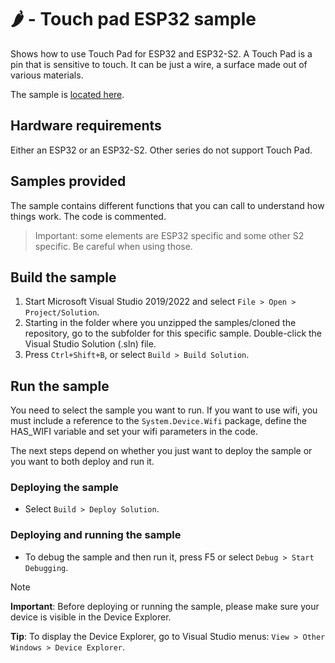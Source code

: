 # 🌶️ - Touch pad ESP32 sample

Shows how to use Touch Pad for ESP32 and ESP32-S2. A Touch Pad is a pin that is sensitive to touch. It can be just a wire, a surface made out of various materials.

The sample is [located here](./Program.cs).

## Hardware requirements

Either an ESP32 or an ESP32-S2. Other series do not support Touch Pad.

## Samples provided

The sample contains different functions that you can call to understand how things work. The code is commented.

> Important: some elements are ESP32 specific and some other S2 specific. Be careful when using those.

## Build the sample

1. Start Microsoft Visual Studio 2019/2022 and select `File > Open > Project/Solution`.
1. Starting in the folder where you unzipped the samples/cloned the repository, go to the subfolder for this specific sample. Double-click the Visual Studio Solution (.sln) file.
1. Press `Ctrl+Shift+B`, or select `Build > Build Solution`.

## Run the sample

You need to select the sample you want to run. If you want to use wifi, you must include a reference to the `System.Device.Wifi` package, define the HAS_WIFI variable and set your wifi parameters in the code.

The next steps depend on whether you just want to deploy the sample or you want to both deploy and run it.

### Deploying the sample

- Select `Build > Deploy Solution`.

### Deploying and running the sample

- To debug the sample and then run it, press F5 or select `Debug > Start Debugging`.

> [!NOTE]
>
> **Important**: Before deploying or running the sample, please make sure your device is visible in the Device Explorer.
>
> **Tip**: To display the Device Explorer, go to Visual Studio menus: `View > Other Windows > Device Explorer`.
